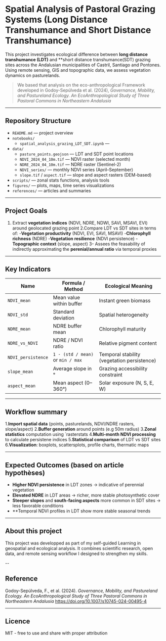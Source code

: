 # Spatial Analysis of Pastoral Grazing Systems (Long Distance Transhumance and Short Distance Transhumance)

This project investigates ecological difference between **long distance transhumance (LDT)** and **short distance transhumance(SDT) grazing sites across the Andalusian municipalities of Castril, Santiago and Pontones. Using remote sensing, GIS and topographic data, we assess vegetation dynamics on pasturelands.

> We based that analysis on the eco-anthropological Framework developed in Godoy-Sepúlveda et al. (2024), *Governance, Mobility, and Pastureland Ecology. An EcoAnthropological Study of Three Pastoral Commons in Northeastern Andalusia*

---

## Repository Structure

- `README.md` — project overview
- `notebooks/`
  - `spatial_analysis_grazing_LDT_SDT.ipynb` — 
- `data/`
  - `pasture_points.geojson` — LDT and SDT point locations
  - `NDVI_2024_04_10m.tif` — NDVI raster (selected month)
  - `NDRE_2024_04_10m.tif` — NDRE raster (Sentinel-2)
  - `NDVI_series/` — monthly NDVI series (April–September)
  - `slope.tif` / `aspect.tif` — slope and aspect rasters (DEM-based)
- `scripts/` — zonal stats functions, analysis tools
- `figures/` — plots, maps, time series visualizations
- `references/` — articles and summaries

---

## Project Goals

1. Extract **vegetation indices** (NDVI, NDRE, NDWI, SAVI, MSAVI, EVI) around geolocated grazing point
2.Compare LDT vs SDT sites in terms of:
  -**Vegetation productivity** (NDVI, EVI, SAVI, MSAVI)
  -**Chlorophyll richness** (NDRE)
  -**Vegetation resilience** (NDVI persistence)
  -**Topographic context** (slope, aspect)
3- Assees the feasability of indirectly approximating the **perenial/annual ratio** via temporal proxies

---

## Key Indicators

| Name | Formula / Method | Ecological Meaning |
|------|------------------|--------------------|
| `NDVI_mean` | Mean value within buffer | Instant green biomass |
| `NDVI_std` | Standard deviation | Spatial heterogeneity |
| `NDRE_mean` | NDRE buffer mean | Chlorophyll maturity |
| `NDRE_vs_NDVI` | NDRE / NDVI ratio | Relative pigment content |
| `NDVI_persistence` | `1 - (std / mean)` or `min / max` | Temporal stability (vegetation persistence) |
| `slope_mean` | Average slope in ° | Grazing accessibility constraint |
| `aspect_mean` | Mean aspect (0–360°) | Solar exposure (N, S, E, W) |

---

## Workflow summary

1.**Import spatial data** (points, pasturelands, NDVI/NDRE rasters, slope/aspect)
2.**Buffer generation** around points (e.g 50m radius)
3.**Zonal statistics** computation using ´rasterstats
4.**Multi-month NDVI processing** to calculate persistene indices
5.**Statistical comparison** of LDT vs SDT sites
6.**Visualization**: boxplots, scattersplots, profile charts, thermatic maps

---

## Expected Outcomes (based on article hypothèses)

- **Higher NDVI persistence** in LDT zones -> indicative of perennial vegetation
- **Elevated NDRE** in LDT areas -> richer, more stable photosynthetic cover
- **Steeper slopes** and **south-facing aspects** more common in SDT sites -> less favorable conditions
- **Temporal NDVI profiles in LDT show more stable seasonal trends

---

## About this project

This project was developped as part of my self-guided Learning in geospatial and ecological analysis. It combines scientific research, open data, and remote sensing workflow I designed to strengthen my skills.

--

## Reference
Godoy-Sepúlveda, F., et al. (2024). *Governance, Mobility, and Pastureland Ecology. An EcoAnthropological Study of Three Pastoral Commons in Northeastern Andalusia*
https://doi.org/10.1007/s10745-024-00495-4 

---

## Licence

MIT - free to use and share with proper attribution

